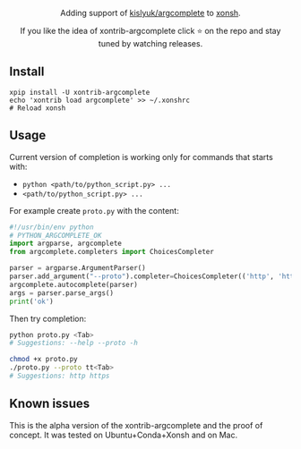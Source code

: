 <p align="center">
Adding support of <a href="https://github.com/kislyuk/argcomplete">kislyuk/argcomplete</a> to <a href="https://xon.sh">xonsh</a>.
</p>

<p align="center">  
If you like the idea of xontrib-argcomplete click ⭐ on the repo and stay tuned by watching releases.
</p>

## Install
```shell script
xpip install -U xontrib-argcomplete
echo 'xontrib load argcomplete' >> ~/.xonshrc
# Reload xonsh
```

## Usage
Current version of completion is working only for commands that starts with:
 * `python <path/to/python_script.py> ...`
 * `<path/to/python_script.py> ...`

For example create `proto.py` with the content:
```python
#!/usr/bin/env python
# PYTHON_ARGCOMPLETE_OK
import argparse, argcomplete
from argcomplete.completers import ChoicesCompleter

parser = argparse.ArgumentParser()
parser.add_argument("--proto").completer=ChoicesCompleter(('http', 'https', 'ssh', 'rsync', 'wss'))
argcomplete.autocomplete(parser)
args = parser.parse_args()
print('ok')
```
Then try completion:
```bash
python proto.py <Tab>
# Suggestions: --help --proto -h

chmod +x proto.py
./proto.py --proto tt<Tab>
# Suggestions: http https
```

## Known issues
This is the alpha version of the xontrib-argcomplete and the proof of concept. It was tested on Ubuntu+Conda+Xonsh and on Mac.
